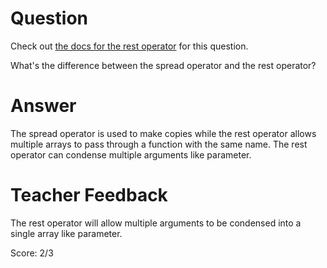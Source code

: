 # Question
Check out [the docs for the rest operator](https://developer.mozilla.org/en-US/docs/Web/JavaScript/Reference/Functions/rest_parameters) for this question.

What's the difference between the spread operator and the rest operator?

# Answer
The spread operator is used to make copies while the rest operator allows multiple arrays to pass through a function with the same name. The rest operator can condense multiple arguments like parameter.

# Teacher Feedback

The rest operator will allow multiple arguments to be condensed into a single array like parameter. 

Score: 2/3